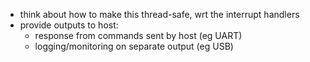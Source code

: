 * think about how to make this thread-safe, wrt the interrupt handlers
* provide outputs to host:
    - response from commands sent by host (eg UART)
    - logging/monitoring on separate output (eg USB)